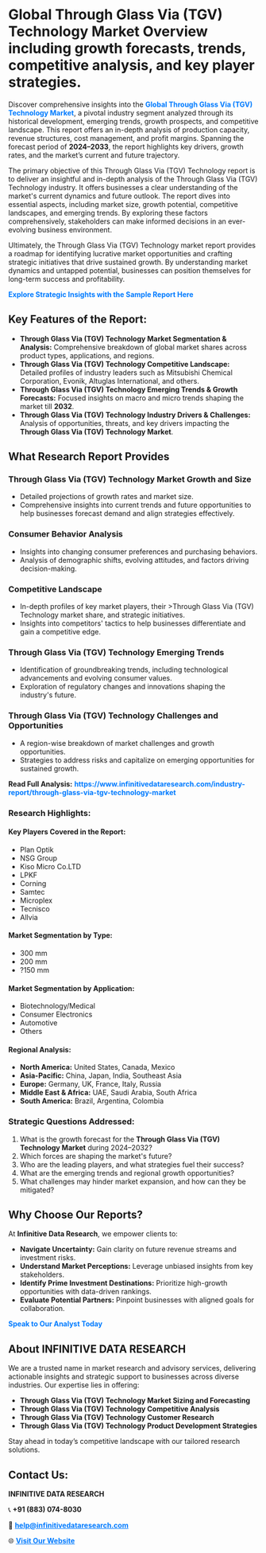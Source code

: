 <h1>Global Through Glass Via (TGV) Technology Market Overview including growth forecasts, trends, competitive analysis, and key player strategies.</h1>
<p>
Discover comprehensive insights into the 
<a href="https://www.infinitivedataresearch.com/industry-report/through-glass-via-tgv-technology-market" rel="dofollow" style="color: #007BFF; text-decoration: none;"><strong>Global Through Glass Via (TGV) Technology Market</strong></a>, a pivotal industry segment analyzed through its historical development, emerging trends, growth prospects, and competitive landscape. This report offers an in-depth analysis of production capacity, revenue structures, cost management, and profit margins. Spanning the forecast period of <strong>2024–2033</strong>, the report highlights key drivers, growth rates, and the market’s current and future trajectory.
</p>
<p>
The primary objective of this Through Glass Via (TGV) Technology report is to deliver an insightful and in-depth analysis of the Through Glass Via (TGV) Technology industry. It offers businesses a clear understanding of the market's current dynamics and future outlook. The report dives into essential aspects, including market size, growth potential, competitive landscapes, and emerging trends. By exploring these factors comprehensively, stakeholders can make informed decisions in an ever-evolving business environment.
</p>
<p>
Ultimately, the Through Glass Via (TGV) Technology market report provides a roadmap for identifying lucrative market opportunities and crafting strategic initiatives that drive sustained growth. By understanding market dynamics and untapped potential, businesses can position themselves for long-term success and profitability.
</p>
<p>
<a href="https://www.infinitivedataresearch.com/request-sample/reportId=106442" style="color: #007BFF; text-decoration: none;"><strong>Explore Strategic Insights with the Sample Report Here</strong></a>
</p>

<h2>Key Features of the Report:</h2>
<ul>
<li><strong>Through Glass Via (TGV) Technology Market Segmentation & Analysis:</strong> Comprehensive breakdown of global market shares across product types, applications, and regions.</li>
<li><strong>Through Glass Via (TGV) Technology Competitive Landscape:</strong> Detailed profiles of industry leaders such as Mitsubishi Chemical Corporation, Evonik, Altuglas International, and others.</li>
<li><strong>Through Glass Via (TGV) Technology Emerging Trends & Growth Forecasts:</strong> Focused insights on macro and micro trends shaping the market till <strong>2032</strong>.</li>
<li><strong>Through Glass Via (TGV) Technology Industry Drivers & Challenges:</strong> Analysis of opportunities, threats, and key drivers impacting the <strong>Through Glass Via (TGV) Technology Market</strong>.</li>
</ul>

<h2>What Research Report Provides</h2>
<h3>Through Glass Via (TGV) Technology Market Growth and Size</h3>
<ul>
<li>Detailed projections of growth rates and market size.</li>
<li>Comprehensive insights into current trends and future opportunities to help businesses forecast demand and align strategies effectively.</li>
</ul>

<h3>Consumer Behavior Analysis</h3>
<ul>
<li>Insights into changing consumer preferences and purchasing behaviors.</li>
<li>Analysis of demographic shifts, evolving attitudes, and factors driving decision-making.</li>
</ul>

<h3>Competitive Landscape</h3>
<ul>
<li>In-depth profiles of key market players, their >Through Glass Via (TGV) Technology market share, and strategic initiatives.</li>
<li>Insights into competitors' tactics to help businesses differentiate and gain a competitive edge.</li>
</ul>

<h3>Through Glass Via (TGV) Technology Emerging Trends</h3>
<ul>
<li>Identification of groundbreaking trends, including technological advancements and evolving consumer values.</li>
<li>Exploration of regulatory changes and innovations shaping the industry's future.</li>
</ul>

<h3>Through Glass Via (TGV) Technology Challenges and Opportunities</h3>
<ul>
<li>A region-wise breakdown of market challenges and growth opportunities.</li>
<li>Strategies to address risks and capitalize on emerging opportunities for sustained growth.</li>
</ul>
<p><strong>Read Full Analysis:</strong> <a href="https://www.infinitivedataresearch.com/industry-report/through-glass-via-tgv-technology-market" rel="dofollow" style="color: #007BFF; text-decoration: none;"><strong>https://www.infinitivedataresearch.com/industry-report/through-glass-via-tgv-technology-market</strong></a></p>
<h3>Research Highlights:</h3>
<h4>Key Players Covered in the Report:</h4>
<ul><li>Plan Optik</li><li>NSG Group</li><li>Kiso Micro Co.LTD</li><li>LPKF</li><li>Corning</li><li>Samtec</li><li>Microplex</li><li>Tecnisco</li><li>Allvia</li></ul>
<h4>Market Segmentation by Type:</h4>
<ul><li>300 mm</li><li>200 mm</li><li>?150 mm</li></ul>
<h4>Market Segmentation by Application:</h4>
<ul><li>Biotechnology/Medical</li><li>Consumer Electronics</li><li>Automotive</li><li>Others</li></ul>

<h4>Regional Analysis:</h4>
<ul>
<li><strong>North America:</strong> United States, Canada, Mexico</li>
<li><strong>Asia-Pacific:</strong> China, Japan, India, Southeast Asia</li>
<li><strong>Europe:</strong> Germany, UK, France, Italy, Russia</li>
<li><strong>Middle East & Africa:</strong> UAE, Saudi Arabia, South Africa</li>
<li><strong>South America:</strong> Brazil, Argentina, Colombia</li>
</ul>

<h3>Strategic Questions Addressed:</h3>
<ol>
<li>What is the growth forecast for the <strong>Through Glass Via (TGV) Technology Market</strong> during 2024–2032?</li>
<li>Which forces are shaping the market's future?</li>
<li>Who are the leading players, and what strategies fuel their success?</li>
<li>What are the emerging trends and regional growth opportunities?</li>
<li>What challenges may hinder market expansion, and how can they be mitigated?</li>
</ol>

<h2>Why Choose Our Reports?</h2>
<p>At <strong>Infinitive Data Research</strong>, we empower clients to:</p>
<ul>
<li><strong>Navigate Uncertainty:</strong> Gain clarity on future revenue streams and investment risks.</li>
<li><strong>Understand Market Perceptions:</strong> Leverage unbiased insights from key stakeholders.</li>
<li><strong>Identify Prime Investment Destinations:</strong> Prioritize high-growth opportunities with data-driven rankings.</li>
<li><strong>Evaluate Potential Partners:</strong> Pinpoint businesses with aligned goals for collaboration.</li>
</ul>
<p><a href="https://www.infinitivedataresearch.com/industry-report/through-glass-via-tgv-technology-market" rel="dofollow" style="color: #007BFF; text-decoration: none;"><strong>Speak to Our Analyst Today</strong></a></p>

<h2>About INFINITIVE DATA RESEARCH</h2>
<p>We are a trusted name in market research and advisory services, delivering actionable insights and strategic support to businesses across diverse industries. Our expertise lies in offering:</p>
<ul>
<li><strong>Through Glass Via (TGV) Technology Market Sizing and Forecasting</strong></li>
<li><strong>Through Glass Via (TGV) Technology Competitive Analysis</strong></li>
<li><strong>Through Glass Via (TGV) Technology Customer Research</strong></li>
<li><strong>Through Glass Via (TGV) Technology Product Development Strategies</strong></li>
</ul>
<p>Stay ahead in today’s competitive landscape with our tailored research solutions.</p>

<h2>Contact Us:</h2>
<p><strong>INFINITIVE DATA RESEARCH</strong></p>
<p>📞 <strong>+91 (883) 074-8030</strong></p>
<p>📧 <strong><a href="mailto:help@infinitivedataresearch.com" style="color: #007BFF;">help@infinitivedataresearch.com</a></strong></p>
<p>🌐 <strong><a href="https://www.infinitivedataresearch.com" rel="dofollow" style="color: #007BFF;">Visit Our Website</a></strong></p>